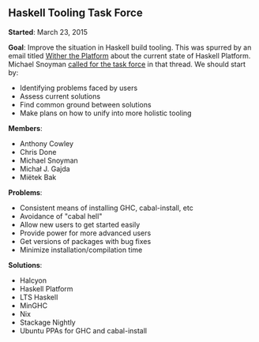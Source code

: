 ## Haskell Tooling Task Force

__Started__: March 23, 2015

__Goal__: Improve the situation in Haskell build tooling. This was spurred by
an email titled [Wither the
Platform](https://mail.haskell.org/pipermail/ghc-devs/2015-March/008567.html)
about the current state of Haskell Platform. Michael Snoyman [called for the
task force](https://mail.haskell.org/pipermail/ghc-devs/2015-March/008586.html)
in that thread. We should start by:

* Identifying problems faced by users
* Assess current solutions
* Find common ground between solutions
* Make plans on how to unify into more holistic tooling

__Members__:

* Anthony Cowley
* Chris Done
* Michael Snoyman
* Michał J. Gajda
* Miëtek Bak

__Problems__:

* Consistent means of installing GHC, cabal-install, etc
* Avoidance of "cabal hell"
* Allow new users to get started easily
* Provide power for more advanced users
* Get versions of packages with bug fixes
* Minimize installation/compilation time

__Solutions__:

* Halcyon
* Haskell Platform
* LTS Haskell
* MinGHC
* Nix
* Stackage Nightly
* Ubuntu PPAs for GHC and cabal-install
